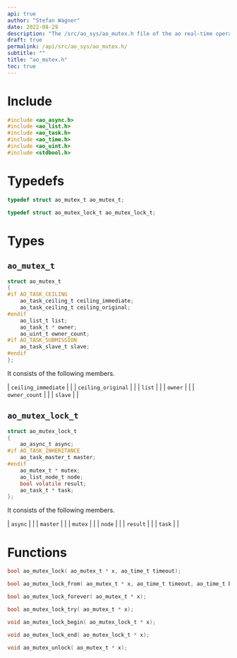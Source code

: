 ```yaml
---
api: true
author: "Stefan Wagner"
date: 2022-08-29
description: "The /src/ao_sys/ao_mutex.h file of the ao real-time operating system."
draft: true
permalink: /api/src/ao_sys/ao_mutex.h/
subtitle: ""
title: "ao_mutex.h"
toc: true
---
```


# Include

```c
#include <ao_async.h>
#include <ao_list.h>
#include <ao_task.h>
#include <ao_time.h>
#include <ao_uint.h>
#include <stdbool.h>
```

# Typedefs

```c
typedef struct ao_mutex_t ao_mutex_t;
```

```c
typedef struct ao_mutex_lock_t ao_mutex_lock_t;
```

# Types

## `ao_mutex_t`

```c
struct ao_mutex_t
{
#if AO_TASK_CEILING
    ao_task_ceiling_t ceiling_immediate;
    ao_task_ceiling_t ceiling_original;
#endif
    ao_list_t list;
    ao_task_t * owner;
    ao_uint_t owner_count;
#if AO_TASK_SUBMISSION
    ao_task_slave_t slave;
#endif
};
```

It consists of the following members.

| `ceiling_immediate` | |
| `ceiling_original` | |
| `list` | |
| `owner` | |
| `owner_count` | |
| `slave` | |

## `ao_mutex_lock_t`

```c
struct ao_mutex_lock_t
{
    ao_async_t async;
#if AO_TASK_INHERITANCE
    ao_task_master_t master;
#endif
    ao_mutex_t * mutex;
    ao_list_node_t node;
    bool volatile result;
    ao_task_t * task;
};
```

It consists of the following members.

| `async` | |
| `master` | |
| `mutex` | |
| `node` | |
| `result` | |
| `task` | |

# Functions

```c
bool ao_mutex_lock( ao_mutex_t * x, ao_time_t timeout);
```

```c
bool ao_mutex_lock_from( ao_mutex_t * x, ao_time_t timeout, ao_time_t beginning);
```

```c
bool ao_mutex_lock_forever( ao_mutex_t * x);
```

```c
bool ao_mutex_lock_try( ao_mutex_t * x);
```

```c
void ao_mutex_lock_begin( ao_mutex_lock_t * x);
```

```c
void ao_mutex_lock_end( ao_mutex_lock_t * x);
```

```c
void ao_mutex_unlock( ao_mutex_t * x);
```

